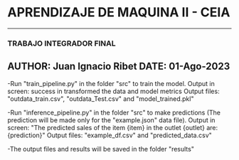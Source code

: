 # APRENDIZAJE DE MAQUINA II - CEIA
-------------------------------------------------------------
### TRABAJO INTEGRADOR FINAL 

AUTHOR: Juan Ignacio Ribet
DATE: 01-Ago-2023
-------------------------------------------------------------

-Run "train_pipeline.py" in the folder "src" to train the model.
Output in screen: success in transformed the data and model metrics
Output files: "outdata_train.csv", "outdata_Test.csv" and "model_trained.pkl" 

-Run "inference_pipeline.py" in the folder "src" to make predictions (The prediction will be made only for the "example.json" data file).
Output in screen: "The predicted sales of the item {item} in the outlet {outlet} are: {prediction}"
Output files: "example_df.csv" and "predicted_data.csv"

-The output files and results will be saved in the folder "results"
